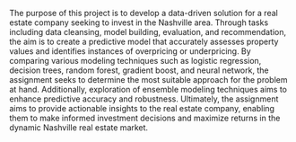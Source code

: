 The purpose of this project is to develop a data-driven solution for a real estate company seeking to invest in the Nashville area. Through tasks including data cleansing, model building, evaluation, and recommendation, the aim is to create a predictive model that accurately assesses property values and identifies instances of overpricing or underpricing. By comparing various modeling techniques such as logistic regression, decision trees, random forest, gradient boost, and neural network, the assignment seeks to determine the most suitable approach for the problem at hand. Additionally, exploration of ensemble modeling techniques aims to enhance predictive accuracy and robustness. Ultimately, the assignment aims to provide actionable insights to the real estate company, enabling them to make informed investment decisions and maximize returns in the dynamic Nashville real estate market.
